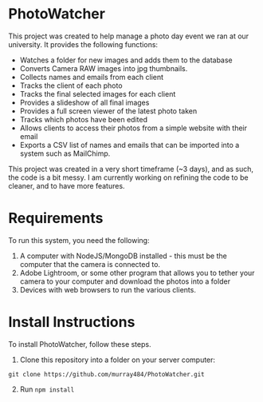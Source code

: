 # PhotoWatcher
This project was created to help manage a photo day event we ran at our university.  It provides the following functions:

* Watches a folder for new images and adds them to the database
* Converts Camera RAW images into jpg thumbnails.
* Collects names and emails from each client
* Tracks the client of each photo
* Tracks the final selected images for each client
* Provides a slideshow of all final images
* Provides a full screen viewer of the latest photo taken
* Tracks which photos have been edited
* Allows clients to access their photos from a simple website with their email
* Exports a CSV list of names and emails that can be imported into a system such as MailChimp.

This project was created in a very short timeframe (~3 days), and as such, the code is a bit messy.  I am currently working
on refining the code to be cleaner, and to have more features.

# Requirements
To run this system, you need the following:
1. A computer with NodeJS/MongoDB installed - this must be the computer that the camera is connected to.
2. Adobe Lightroom, or some other program that allows you to tether your camera to your computer and download the photos into a folder
3. Devices with web browsers to run the various clients.

# Install Instructions
To install PhotoWatcher, follow these steps.

1. Clone this repository into a folder on your server computer:
```
git clone https://github.com/murray484/PhotoWatcher.git
```
2. Run ```npm install```
